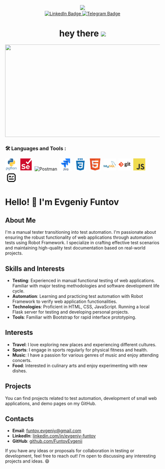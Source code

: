 <div id="header" align="center">
  <img src="https://media.giphy.com/media/M9gbBd9nbDrOTu1Mqx/giphy.gif" width="100"/>
<div id="badges">
  <a href="https://www.linkedin.com/in/evgeniy-funtov-189411240/">
    <img src="https://img.shields.io/badge/LinkedIn-blue?style=for-the-badge&logo=linkedin&logoColor=white" alt="LinkedIn Badge"/>
  </a>
  <a href="https://t.me/funtov">
    <img src="https://img.shields.io/badge/Telegram-white?style=for-the-badge&logo=telegram&logoColor=blue" alt="Telegram Badge"/>
  </a>
</div>
  <h1>
  hey there
  <img src="https://media.giphy.com/media/hvRJCLFzcasrR4ia7z/giphy.gif" width="30px"/>
</h1>
  </div>
<div align="center">
  <img src="https://media.giphy.com/media/dWesBcTLavkZuG35MI/giphy.gif" width="600" height="300"/>
</div>


### :hammer_and_wrench: Languages and Tools :
<div>
  <img src="https://github.com/devicons/devicon/blob/master/icons/python/python-original-wordmark.svg"  title="Python" alt="Python" width="40" height="40"/>&nbsp;
  <img src="https://github.com/devicons/devicon/blob/master/icons/selenium/selenium-original.svg"  title="Selenium" alt="Selenium" width="40" height="40"/>&nbsp;
  <img src="https://camo.githubusercontent.com/93b32389bf746009ca2370de7fe06c3b5146f4c99d99df65994f9ced0ba41685/68747470733a2f2f7777772e766563746f726c6f676f2e7a6f6e652f6c6f676f732f676574706f73746d616e2f676574706f73746d616e2d69636f6e2e737667"  title="Postman" alt="Postman" width="40" height="40"/>&nbsp;
  <img src="https://github.com/devicons/devicon/blob/master/icons/jira/jira-original-wordmark.svg"  title="Jira" alt="Jira" width="40" height="40"/>&nbsp;
  <img src="https://github.com/devicons/devicon/blob/master/icons/css3/css3-plain-wordmark.svg"  title="CSS3" alt="CSS3" width="40" height="40"/>&nbsp;
  <img src="https://github.com/devicons/devicon/blob/master/icons/html5/html5-original.svg" title="HTML5" alt="HTML5" width="40" height="40"/>&nbsp;
  <img src="https://github.com/devicons/devicon/blob/master/icons/mysql/mysql-original-wordmark.svg" title="MySQL"  alt="MySQL" width="40" height="40"/>&nbsp;
  <img src="https://github.com/devicons/devicon/blob/master/icons/git/git-original-wordmark.svg" title="Git" alt="Git" width="40" height="40"/>&nbsp;
  <img src="https://github.com/devicons/devicon/blob/master/icons/javascript/javascript-original.svg" title="JavaScript" alt="JavaScript" width="40" height="40"/>&nbsp;
  <img src="https://github.com/devicons/devicon/blob/master/icons/robotframework/robotframework-original.svg" title="Robot Framework" alt="Robot Framework" width="40" height="40"/>&nbsp;
</div>




























# Hello! 👋 I'm Evgeniy Funtov

## About Me

I'm a manual tester transitioning into test automation. I'm passionate about ensuring the robust functionality of web applications through automation tests using Robot Framework. I specialize in crafting effective test scenarios and maintaining high-quality test documentation based on real-world projects.
## Skills and Interests

- **Testing**: Experienced in manual functional testing of web applications. Familiar with major testing methodologies and software development life cycle.
- **Automation**: Learning and practicing test automation with Robot Framework to verify web application functionalities.
- **Technologies**: Proficient in HTML, CSS, JavaScript. Running a local Flask server for testing and developing personal projects.
- **Tools**: Familiar with Bootstrap for rapid interface prototyping.

## Interests

- **Travel**: I love exploring new places and experiencing different cultures.
- **Sports**: I engage in sports regularly for physical fitness and health.
- **Music**: I have a passion for various genres of music and enjoy attending concerts.
- **Food**: Interested in culinary arts and enjoy experimenting with new dishes.

## Projects

You can find projects related to test automation, development of small web applications, and demo pages on my GitHub.

## Contacts

- **Email**: funtov.evgeniy@gmail.com
- **LinkedIn**: [linkedin.com/in/evgeniy-funtov](https://www.linkedin.com/in/evgeniy-funtov/)
- **GitHub**: [github.com/FuntovEvgenii](https://github.com/FuntovEvgenii)

If you have any ideas or proposals for collaboration in testing or development, feel free to reach out! I'm open to discussing any interesting projects and ideas. 😄

